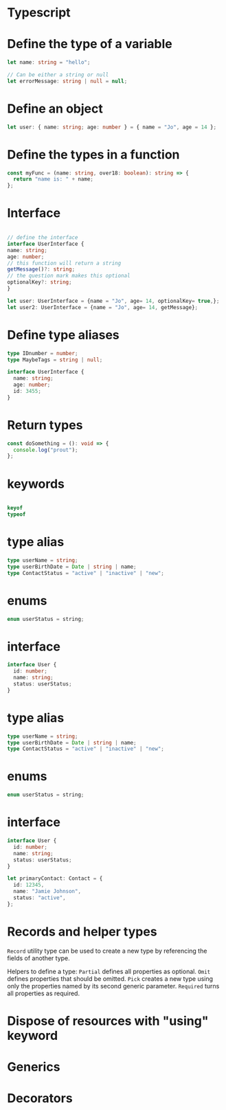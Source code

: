 # Typescript

# Define the type of a variable

```typescript
let name: string = "hello";

// Can be either a string or null
let errorMessage: string | null = null;
```

# Define an object

```typescript
let user: { name: string; age: number } = { name = "Jo", age = 14 };
```

# Define the types in a function

```typescript
const myFunc = (name: string, over18: boolean): string => {
  return "name is: " + name;
};
```

# Interface

```typescript

// define the interface
interface UserInterface {
name: string;
age: number;
// this function will return a string
getMessage()?: string;
// the question mark makes this optional
optionalKey?: string;
}

let user: UserInterface = {name = "Jo", age= 14, optionalKey= true,};
let user2: UserInterface = {name = "Jo", age= 14, getMessage};
```

# Define type aliases

```typescript
type IDnumber = number;
type MaybeTags = string | null;

interface UserInterface {
  name: string;
  age: number;
  id: 3455;
}
```

# Return types

```typescript
const doSomething = (): void => {
  console.log("prout");
};
```

# keywords

```typescript

keyof
typeof
```

# type alias

```typescript
type userName = string;
type userBirthDate = Date | string | name;
type ContactStatus = "active" | "inactive" | "new";
```

# enums

```typescript
enum userStatus = string;
```

# interface

```typescript
interface User {
  id: number;
  name: string;
  status: userStatus;
}
```

# type alias

```typescript
type userName = string;
type userBirthDate = Date | string | name;
type ContactStatus = "active" | "inactive" | "new";
```

# enums

```typescript
enum userStatus = string;
```

# interface

```typescript
interface User {
  id: number;
  name: string;
  status: userStatus;
}

let primaryContact: Contact = {
  id: 12345,
  name: "Jamie Johnson",
  status: "active",
};
```

# Records and helper types

`Record` utility type can be used to create a new type by referencing the fields of another type.

Helpers to define a type:
`Partial` defines all properties as optional.
`Omit` defines properties that should be omitted.
`Pick` creates a new type using only the properties named by its second generic parameter.
`Required` turns all properties as required.

# Dispose of resources with "using" keyword

# Generics

# Decorators
